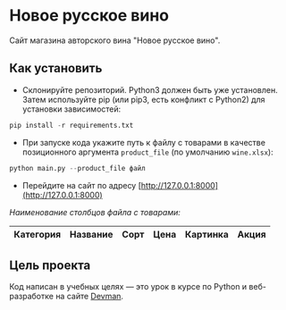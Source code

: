 # Новое русское вино

Сайт магазина авторского вина "Новое русское вино".

## Как установить

* Склонируйте репозиторий. Python3 должен быть уже установлен. Затем используйте pip (или pip3, есть конфликт с Python2) для установки зависимостей:

```python
pip install -r requirements.txt
```

* При запуске кода укажите путь к файлу с товарами в качестве позиционного аргумента `product_file` (по умолчанию `wine.xlsx`):

```python
python main.py --product_file файл
```

* Перейдите на сайт по адресу [http://127.0.0.1:8000](http://127.0.0.1:8000)

_Наименование столбцов файла с товарами:_

| Категория | Название | Сорт | Цена | Картинка | Акция |
|-----------|----------|------|------|----------|-------|

## Цель проекта

Код написан в учебных целях — это урок в курсе по Python и веб-разработке на сайте [Devman](https://dvmn.org).
